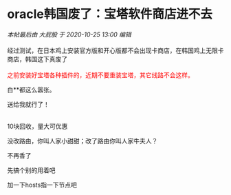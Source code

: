 # oracle韩国废了：宝塔软件商店进不去


<i class="pstatus"> 本帖最后由 大屁股 于 2020-10-25 13:00 编辑 </i><br />
<br />
经过测试，在日本鸡上安装官方版和开心版都不会出现卡商店，在韩国鸡上无限卡商店，韩国这下真废了<br />
<br />
<font color="Red">之前安装好宝塔各种插件的，近期不要重装宝塔，其它线路不会这样。</font>

白**都这么嚣张。

送给我就行了！<br />
<br />
<img src="static/image/smiley/default/lol.gif" smilieid="12" border="0" alt="" /><img src="static/image/smiley/default/lol.gif" smilieid="12" border="0" alt="" /><img src="static/image/smiley/default/lol.gif" smilieid="12" border="0" alt="" />

10块回收，量大可优惠<img src="static/image/smiley/default/titter.gif" smilieid="9" border="0" alt="" />

没改路由，你叫人家小甜甜；改了路由你叫人家牛夫人？<img id="aimg_wG4VI" onclick="zoom(this, this.src, 0, 0, 0)" class="zoom" src="https://cdn.jsdelivr.net/gh/hishis/forum-master/public/images/patch.gif" onmouseover="img_onmouseoverfunc(this)" onload="thumbImg(this)" border="0" alt="" />

不再香了

先搞个别的用着吧<img id="aimg_lKf1w" onclick="zoom(this, this.src, 0, 0, 0)" class="zoom" src="https://cdn.jsdelivr.net/gh/hishis/forum-master/public/images/patch.gif" onmouseover="img_onmouseoverfunc(this)" onload="thumbImg(this)" border="0" alt="" />

加一下hosts指一下节点吧
